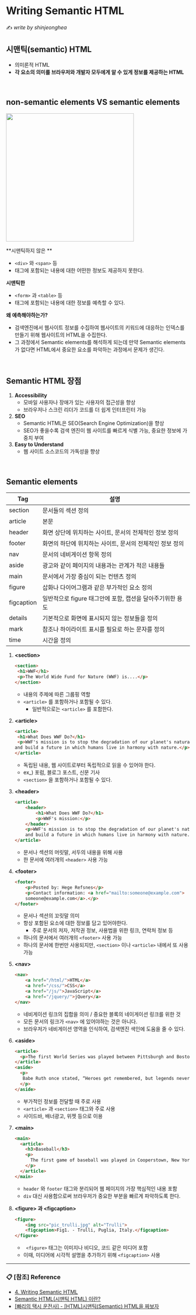 # Writing Semantic HTML

:writing_hand: *write by shinjeonghea*

## 시맨틱(semantic) HTML

- 의미론적 HTML
- **각 요소의 의미를 브라우저와 개발자 모두에게 알 수 있게 정보를 제공하는 HTML**

<br>

## non-semantic elements VS semantic elements

<img src="https://user-images.githubusercontent.com/58902042/134606059-6c817db9-f69e-4890-9e0c-9426fa02bafc.png" width=350> 

**시맨틱하지 않은 **

- `<div>` 와 `<span>` 등
- 태그에 포함되는 내용에 대한 어떤한 정보도 제공하지 못한다.

**시맨틱한**

- `<form>` 과 `<table>` 등
- 태그에 포함되는 내용에 대한 정보를 예측할 수 있다.

**왜 예측해야하는가?**

- 검색엔진에서 웹사이트 정보를 수집하여 웹사이트의 키워드에 대응하는 인덱스를 만들기 위해 웹사이트의 HTML을 수집한다. 
- 그 과정에서 Semantic elements를 해석하게 되는데 만약 Semantic elements가 없다면 HTML에서 중요한 요소를 파악하는 과정에서 문제가 생긴다.

<BR>

## Semantic HTML 장점

1. **Accessibility**
   - 모바일 사용자나 장애가 있는 사용자의 접근성을 향상
   - 브라우저나 스크린 리더가 코드를 더 쉽게 인터프린터 가능
2. **SEO**
   - Semantic HTML은 SEO(Search Engine Optimization)을 향상
   - SEO가 좋을수록 검색 엔진이 웹 사이트를 빠르게 식별 가능, 중요한 정보에 가중치 부여
3. **Easy to Understand**
   - 웹 사이트 소스코드의 가독성을 향상

<br>

## Semantic elements

| Tag        | 설명                                                      |
| ---------- | --------------------------------------------------------- |
| section    | 문서들의 섹션 정의                                        |
| article    | 본문                                                      |
| header     | 화면 상단에 위치하는 사이트, 문서의 전체적인 정보 정의    |
| footer     | 화면의 하단에 위치하는 사이트, 문서의 전체적인 정보 정의  |
| nav        | 문서의 네비게이션 항목 정의                               |
| aside      | 광고와 같이 페이지의 내용과는 관계가 적은 내용들          |
| main       | 문서에서 가장 중심이 되는 컨텐츠 정의                     |
| figure     | 삽화나 다이어그램과 같은 부가적인 요소 정의               |
| figcaption | 일반적으로 figure 태그안에 포함, 캡션을 달아주기위한 용도 |
| details    | 기본적으로 화면에 표시되지 않는 정보들을 정의             |
| mark       | 참조나 하이라이트 표시를 필요로 하는 문자를 정의          |
| time       | 시간을 정의                                               |

1. **\<section>**

   ~~~html
   <section>
   	<h1>WWF</h1>
   	<p>The World Wide Fund for Nature (WWF) is....</p>
   </section>
   ~~~

   - 내용의 주제에 따른 그룹핑 역할
   - `<article>` 를 포함하거나 포함될 수 있다.
     - 일반적으로는 `<article>` 를 포함한다.

2. **\<article>**

   ~~~html
   <article>
   	<h1>What Does WWF Do?</h1>
   	<p>WWF's mission is to stop the degradation of our planet's natural environment,
   and build a future in which humans live in harmony with nature.</p>
   </article>
   ~~~

   - 독립된 내용, 웹 사이트로부터 독립적으로 읽을 수 있어야 한다.
   - ex_) 포럼, 블로그 포스트, 신문 기사
   - `<section>` 을 포함하거나 포함될 수 있다.

3. **\<header>**

   ~~~html
   <article>
       <header>
           <h1>What Does WWF Do?</h1>
           <p>WWF's mission:</p>
       </header>
       <p>WWF's mission is to stop the degradation of our planet's natural environment,
       and build a future in which humans live in harmony with nature.</p>
   </article>
   ~~~

   - 문서나 섹션의 머릿말, 서두의 내용을 위해 사용
   - 한 문서에 여러개의 `<header>` 사용 가능

4. **\<footer>**

   ~~~html
   <footer>
       <p>Posted by: Hege Refsnes</p>
       <p>Contact information: <a href="mailto:someone@example.com">
       someone@example.com</a>.</p>
   </footer>
   ~~~

   - 문서나 섹션의 꼬릿말 의미
   - 항상 포함된 요소에 대한 정보를 담고 있어야한다.
     - 주로 문서의 저자, 저작권 정보, 사용법을 위한 링크, 연락처 정보 등
   -  하나의 문서에서 여러개의 `<footer>` 사용 가능
     - 하나의 문서에 한번만 사용되지만, `<section>` 이나 `<article>` 내에서 또 사용 가능

5. **\<nav>**

   ~~~HTML
   <nav>
       <a href="/html/">HTML</a> 
       <a href="/css/">CSS</a> 
       <a href="/js/">JavaScript</a> 
       <a href="/jquery/">jQuery</a>
   </nav>
   ~~~

   - 네비게이션 링크의 집합을 의미 / 중요한 블록의 네이게이션 링크를 위한 것
   - 모든 문서의 링크가 `<nav>` 에 있어야하는 것은 아니다.
   - 브라우저가 네비게이션 영역을 인식하여, 검색엔진 색인에 도움을 줄 수 있다.

6. **\<aside>**

   ~~~html
   <article>
     <p>The first World Series was played between Pittsburgh and Boston in 1903 and was a nine-game series.</p>
   </article>
   <aside>
     <p>
      Babe Ruth once stated, “Heroes get remembered, but legends never die.”
     </p>
   </aside>
   ~~~

   - 부가적인 정보를 전달할 때 주로 사용
   - `<article>` 과 `<section>` 태그와 주로 사용
   - 사이드바, 배너광고, 위젯 등으로 이용

7. **\<main>**

   ~~~html
   <main>
     <article>
       <h3>Baseball</h3>
       <p>
         The first game of baseball was played in Cooperstown, New York in the summer of 1839.
       </p>
     </article>
   </main>
   ~~~

   - `header` 와 `footer` 태그와 분리되어 웹 페이지의 가장 핵심적인 내용 포함
   - `div` 대신 사용함으로써 브라우저가 중요한 부분을 빠르게 파악하도록 한다.

8. **\<figure> 과 \<figcaption>**

   ~~~html
   <figure>
       <img src="pic_trulli.jpg" alt="Trulli">
       <figcaption>Fig1. - Trulli, Puglia, Italy.</figcaption>
   </figure>
   ~~~

   - ` <figure>` 태그는 이미지나 비디오, 코드 같은 미디어 포함
   - 이때, 미디어에 시각적 설명을 추가하기 위해 `<figcaption>` 사용

-----------

### :clipboard: [참조] Reference

- [4. Writing Semantic HTML](https://velog.io/@ssoon_d/4.-Writing-Semantic-HTML)
- [Semantic HTML(시맨틱 HTML) 이란?](https://eunsukimme.github.io/html/2019/12/18/Semantic-Web/)
- [[빠리의 택시 운전사] - [HTML]시맨틱(Semantic) HTML을 짜보자](https://geonlee.tistory.com/96)

